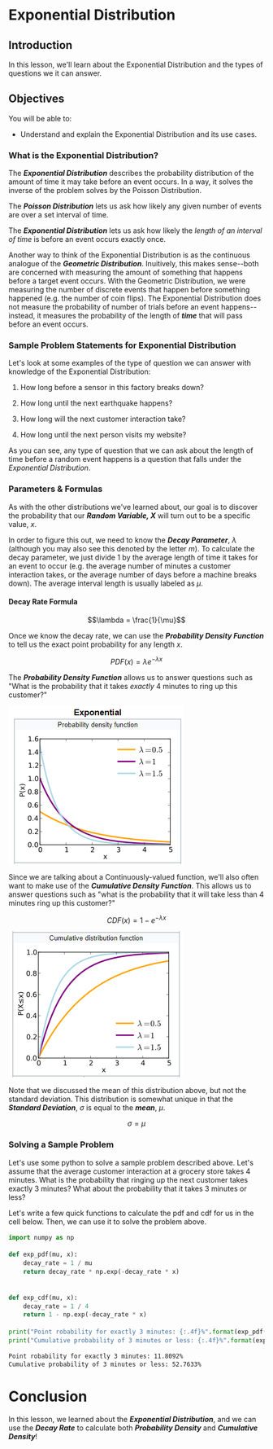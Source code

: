 
# Exponential Distribution

## Introduction

In this lesson, we'll learn about the Exponential Distribution and the types of questions we it can answer.

## Objectives

You will be able to:

* Understand and explain the Exponential Distribution and its use cases.  


### What is the Exponential Distribution?

The **_Exponential Distribution_** describes the probability distribution of the amount of time it may take before an event occurs.  In a way, it solves the inverse of the problem solves by the Poisson Distribution.

The **_Poisson Distribution_** lets us ask how likely any given number of events are over a set interval of time.  

The **_Exponential Distribution_** lets us ask how likely the _length of an interval of time_ is before an event occurs exactly once. 

Another way to think of the Exponential Distribution is as the continuous analogue of the **_Geometric Distribution_**.  Inuitively, this makes sense--both are concerned with measuring the amount of something that happens before a target event occurs.  With the Geometric Distribution, we were measuring the number of discrete events that happen before something happened (e.g. the number of coin flips).  The Exponential Distribution does not measure the probability of number of trials before an event happens--instead, it measures the probability of the length of **_time_** that will pass before an event occurs.  

### Sample Problem Statements for Exponential Distribution

Let's look at some examples of the type of question we can answer with knowledge of the Exponential Distribution:

1. How long before a sensor in this factory breaks down?

1. How long until the next earthquake happens?

1. How long will the next customer interaction take?

1.  How long until the next person visits my website?

As you can see, any type of question that we can ask about the length of time before a random event happens is a question that falls under the _Exponential Distribution_.  

### Parameters & Formulas

As with the other distributions we've learned about, our goal is to discover the probability that our **_Random Variable, $X$_** will turn out to be a specific value, $x$. 

In order to figure this out, we need to know the **_Decay Parameter_**, $\lambda$ (although you may also see this denoted by the letter $m$).  To calculate the decay parameter, we just divide 1 by the average length of time it takes for an event to occur (e.g. the average number of minutes a customer interaction takes, or the average number of days before a machine breaks down). The average interval length is usually labeled as $\mu$.

#### Decay Rate Formula

$$\lambda = \frac{1}{\mu}$$

Once we know the decay rate, we can use the **_Probability Density Function_** to tell us the exact point probability for any length $x$.

$$PDF(x) = \lambda e^{-\lambda x}$$

The **_Probability Density Function_** allows us to answer questions such as "What is the probability that it takes _exactly_ 4 minutes to ring up this customer?"

<img src='pdf.png'>

Since we are talking about a Continuously-valued function, we'll also often want to make use of the **_Cumulative Density Function_**.  This allows us to answer questions such as "what is the probability that it will take less than 4 minutes ring up this customer?"

$$CDF(x) = 1 - e^{-\lambda x}$$

<img src='cdf.png'>


Note that we discussed the mean of this distribution above, but not the standard deviation. This distribution is somewhat unique in that the **_Standard Deviation_**, $\sigma$ is equal to the **_mean_**, $\mu$.

$$\sigma = \mu$$


### Solving a Sample Problem

Let's use some python to solve a sample problem described above.  Let's assume that the average customer interaction at a grocery store takes 4 minutes.  What is the probability that ringing up the next customer takes exactly 3 minutes? What about the probability that it takes 3 minutes or less?

Let's write a few quick functions to calculate the pdf and cdf for us in the cell below. Then, we can use it to solve the problem above. 


```python
import numpy as np

def exp_pdf(mu, x):
    decay_rate = 1 / mu
    return decay_rate * np.exp(-decay_rate * x)
    

def exp_cdf(mu, x):
    decay_rate = 1 / 4
    return 1 - np.exp(-decay_rate * x)
    
print("Point robability for exactly 3 minutes: {:.4f}%".format(exp_pdf(4, 3) * 100))
print("Cumulative probability of 3 minutes or less: {:.4f}%".format(exp_cdf(4, 3) * 100))
```

    Point robability for exactly 3 minutes: 11.8092%
    Cumulative probability of 3 minutes or less: 52.7633%
    

# Conclusion

In this lesson, we learned about the **_Exponential Distribution_**, and we can use the **_Decay Rate_** to calculate both **_Probability Density_** and **_Cumulative Density_**!

